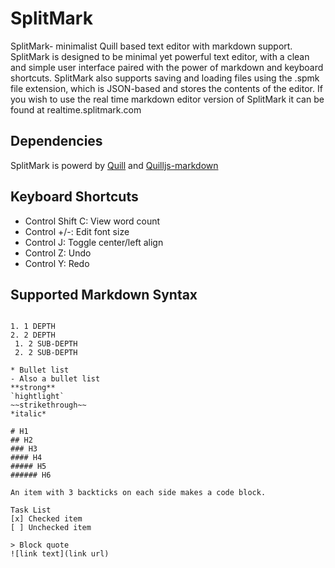 # SplitMark

SplitMark- minimalist Quill based text editor with markdown support.
<br>
SplitMark is designed to be minimal yet powerful text editor, with a clean and simple user interface paired with the power of markdown and keyboard shortcuts. SplitMark also supports saving and loading files using the .spmk file extension, which is JSON-based and stores the contents of the editor. If you wish to use the real time markdown editor version of SplitMark it can be found at realtime.splitmark.com

## Dependencies
SplitMark is powerd by [Quill](https://quilljs.com/) and [Quilljs-markdown](https://cloverhearts.github.io/quilljs-markdown/)

## Keyboard Shortcuts
* Control Shift C: View word count
* Control +/-: Edit font size
* Control J: Toggle center/left align
* Control Z: Undo
* Control Y: Redo

## Supported Markdown Syntax
```

1. 1 DEPTH
2. 2 DEPTH
 1. 2 SUB-DEPTH
 2. 2 SUB-DEPTH

* Bullet list
- Also a bullet list
**strong**
`hightlight`
~~strikethrough~~
*italic*

# H1
## H2
### H3
#### H4
##### H5
###### H6

An item with 3 backticks on each side makes a code block.

Task List
[x] Checked item
[ ] Unchecked item

> Block quote
![link text](link url)

```
